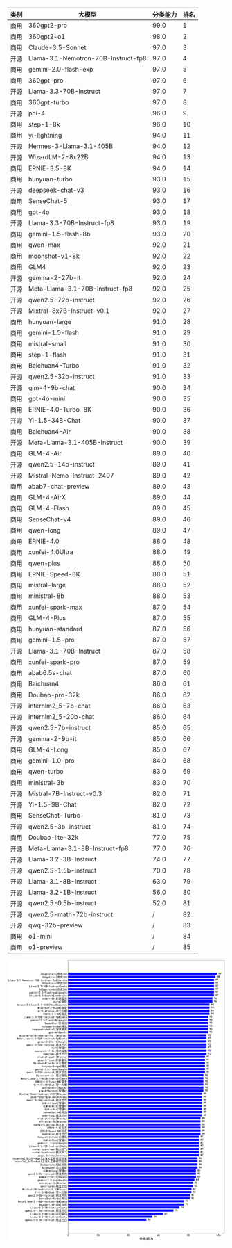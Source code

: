 
| 类别| 大模型                         | 分类能力 | 排名 |
|---|-----------------------------|------|----|
|商用|360gpt2-pro|99.0|1|
|商用|360gpt2-o1|98.0|2|
|商用|Claude-3.5-Sonnet|97.0|3|
|开源|Llama-3.1-Nemotron-70B-Instruct-fp8|97.0|4|
|商用|gemini-2.0-flash-exp|97.0|5|
|商用|360gpt-pro|97.0|6|
|开源|Llama-3.3-70B-Instruct|97.0|7|
|商用|360gpt-turbo|97.0|8|
|开源|phi-4|96.0|9|
|商用|step-1-8k|96.0|10|
|商用|yi-lightning|94.0|11|
|开源|Hermes-3-Llama-3.1-405B|94.0|12|
|开源|WizardLM-2-8x22B|94.0|13|
|商用|ERNIE-3.5-8K|94.0|14|
|商用|hunyuan-turbo|93.0|15|
|开源|deepseek-chat-v3|93.0|16|
|商用|SenseChat-5|93.0|17|
|商用|gpt-4o|93.0|18|
|开源|Llama-3.3-70B-Instruct-fp8|93.0|19|
|商用|gemini-1.5-flash-8b|93.0|20|
|商用|qwen-max|92.0|21|
|商用|moonshot-v1-8k|92.0|22|
|商用|GLM4|92.0|23|
|开源|gemma-2-27b-it|92.0|24|
|开源|Meta-Llama-3.1-70B-Instruct-fp8|92.0|25|
|开源|qwen2.5-72b-instruct|92.0|26|
|开源|Mixtral-8x7B-Instruct-v0.1|92.0|27|
|商用|hunyuan-large|91.0|28|
|商用|gemini-1.5-flash|91.0|29|
|商用|mistral-small|91.0|30|
|商用|step-1-flash|91.0|31|
|商用|Baichuan4-Turbo|91.0|32|
|开源|qwen2.5-32b-instruct|91.0|33|
|开源|glm-4-9b-chat|90.0|34|
|商用|gpt-4o-mini|90.0|35|
|商用|ERNIE-4.0-Turbo-8K|90.0|36|
|开源|Yi-1.5-34B-Chat|90.0|37|
|商用|Baichuan4-Air|90.0|38|
|开源|Meta-Llama-3.1-405B-Instruct|90.0|39|
|商用|GLM-4-Air|89.0|40|
|开源|qwen2.5-14b-instruct|89.0|41|
|开源|Mistral-Nemo-Instruct-2407|89.0|42|
|商用|abab7-chat-preview|89.0|43|
|商用|GLM-4-AirX|89.0|44|
|商用|GLM-4-Flash|89.0|45|
|商用|SenseChat-v4|89.0|46|
|商用|qwen-long|89.0|47|
|商用|ERNIE-4.0|88.0|48|
|商用|xunfei-4.0Ultra|88.0|49|
|商用|qwen-plus|88.0|50|
|商用|ERNIE-Speed-8K|88.0|51|
|商用|mistral-large|88.0|52|
|商用|ministral-8b|88.0|53|
|商用|xunfei-spark-max|87.0|54|
|商用|GLM-4-Plus|87.0|55|
|商用|hunyuan-standard|87.0|56|
|商用|gemini-1.5-pro|87.0|57|
|开源|Llama-3.1-70B-Instruct|87.0|58|
|商用|xunfei-spark-pro|87.0|59|
|商用|abab6.5s-chat|87.0|60|
|商用|Baichuan4|86.0|61|
|商用|Doubao-pro-32k|86.0|62|
|开源|internlm2_5-7b-chat|86.0|63|
|开源|internlm2_5-20b-chat|86.0|64|
|开源|qwen2.5-7b-instruct|85.0|65|
|开源|gemma-2-9b-it|85.0|66|
|商用|GLM-4-Long|85.0|67|
|商用|gemini-1.0-pro|84.0|68|
|商用|qwen-turbo|83.0|69|
|商用|ministral-3b|83.0|70|
|开源|Mistral-7B-Instruct-v0.3|82.0|71|
|开源|Yi-1.5-9B-Chat|82.0|72|
|商用|SenseChat-Turbo|81.0|73|
|开源|qwen2.5-3b-instruct|81.0|74|
|商用|Doubao-lite-32k|77.0|75|
|开源|Meta-Llama-3.1-8B-Instruct-fp8|77.0|76|
|开源|Llama-3.2-3B-Instruct|74.0|77|
|开源|qwen2.5-1.5b-instruct|70.0|78|
|开源|Llama-3.1-8B-Instruct|63.0|79|
|开源|Llama-3.2-1B-Instruct|56.0|80|
|开源|qwen2.5-0.5b-instruct|52.0|81|
|开源|qwen2.5-math-72b-instruct|/|82|
|开源|qwq-32b-preview|/|83|
|商用|o1-mini|/|84|
|商用|o1-preview|/|85|


![lin](../pic/classification.png)
